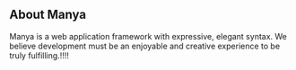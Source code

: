 ## About Manya

Manya is a web application framework with expressive, elegant syntax. We believe development must be an enjoyable and creative experience to be truly fulfilling.!!!!
